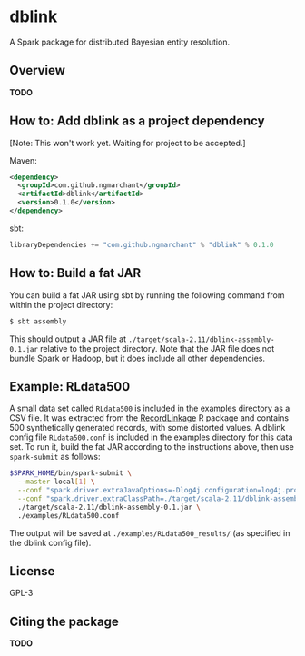 # dblink
A Spark package for distributed Bayesian entity resolution.

## Overview
**TODO**

## How to: Add dblink as a project dependency
\[Note: This won't work yet. Waiting for project to be accepted.\]

Maven:
```xml
<dependency>
  <groupId>com.github.ngmarchant</groupId>
  <artifactId>dblink</artifactId>
  <version>0.1.0</version>
</dependency>
```

sbt:
```scala
libraryDependencies += "com.github.ngmarchant" % "dblink" % 0.1.0
```

## How to: Build a fat JAR
You can build a fat JAR using sbt by running the following command from
within the project directory:
```bash
$ sbt assembly
```

This should output a JAR file at `./target/scala-2.11/dblink-assembly-0.1.jar`
relative to the project directory.
Note that the JAR file does not bundle Spark or Hadoop, but it does include
all other dependencies.

## Example: RLdata500
A small data set called `RLdata500` is included in the examples directory as a
CSV file.
It was extracted from the [RecordLinkage](https://cran.r-project.org/web/packages/RecordLinkage/index.html)
R package and contains 500 synthetically generated records, with some distorted
values.
A dblink config file `RLdata500.conf` is included in the examples directory for
this data set.
To run it, build the fat JAR according to the instructions above, then use
`spark-submit` as follows:
```bash
$SPARK_HOME/bin/spark-submit \
  --master local[1] \
  --conf "spark.driver.extraJavaOptions=-Dlog4j.configuration=log4j.properties" \
  --conf "spark.driver.extraClassPath=./target/scala-2.11/dblink-assembly-0.1.jar" \
  ./target/scala-2.11/dblink-assembly-0.1.jar \
  ./examples/RLdata500.conf
```

The output will be saved at `./examples/RLdata500_results/` (as specified in
the dblink config file).

## License
GPL-3

## Citing the package
**TODO**